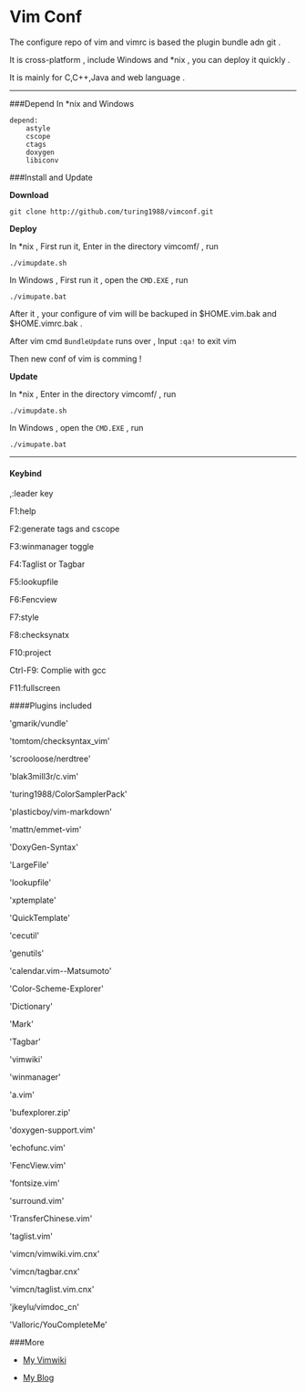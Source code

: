 Vim Conf
=======

The configure repo of vim and vimrc is based the plugin bundle adn git .

It is cross-platform , include Windows and *nix , you can deploy it quickly .

It is mainly for C,C++,Java and web language . 

---
###Depend
In *nix and Windows     
    
    depend: 
        astyle 
        cscope 
        ctags 
        doxygen
        libiconv

###Install and Update

**Download**

    git clone http://github.com/turing1988/vimconf.git

**Deploy**

In *nix  , First run it, Enter in the directory vimcomf/ , run 
 
    ./vimupdate.sh 
    
In Windows , First run it , open the `CMD.EXE` , run

    ./vimupate.bat

After it , your configure of vim will be backuped in $HOME.vim.bak and $HOME.vimrc.bak .

After vim cmd `BundleUpdate` runs over , Input `:qa!` to exit vim

Then new conf of vim is comming !


**Update**

In *nix  , Enter in the directory vimcomf/ , run 
 
    ./vimupdate.sh 
    
In Windows , open the `CMD.EXE` , run

    ./vimupate.bat

--- 
#### Keybind

   ,:leader key

   F1:help

   F2:generate tags and cscope

   F3:winmanager toggle

   F4:Taglist or Tagbar

   F5:lookupfile

   F6:Fencview

   F7:style

   F8:checksynatx

   F10:project
   
   Ctrl-F9: Complie with gcc

   F11:fullscreen



####Plugins included

   'gmarik/vundle'

   'tomtom/checksyntax_vim'

   'scrooloose/nerdtree'

   'blak3mill3r/c.vim'

   'turing1988/ColorSamplerPack'

   'plasticboy/vim-markdown'

   'mattn/emmet-vim'
   
   'DoxyGen-Syntax'

   'LargeFile'

   'lookupfile'

   'xptemplate'

   'QuickTemplate'

   'cecutil'

   'genutils'

   'calendar.vim--Matsumoto'

   'Color-Scheme-Explorer'

   'Dictionary'

   'Mark'

   'Tagbar'

   'vimwiki'

   'winmanager'

   'a.vim'

   'bufexplorer.zip'

   'doxygen-support.vim'

   'echofunc.vim'

   'FencView.vim'

   'fontsize.vim'

   'surround.vim'

   'TransferChinese.vim'

   'taglist.vim'

   'vimcn/vimwiki.vim.cnx'

   'vimcn/tagbar.cnx'

   'vimcn/taglist.vim.cnx'

   'jkeylu/vimdoc_cn'

   'Valloric/YouCompleteMe'

###More

  *  [My Vimwiki](http://mturing.com/wiki/wikihtml/Vim%E9%85%8D%E7%BD%AE%E5%A4%87%E6%B3%A8.html)

  *  [My Blog](http://mturing.com)
